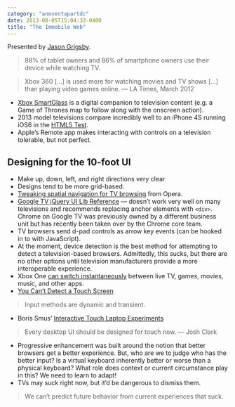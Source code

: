 ```yaml
---
category: "aneventapartdc"
date: 2013-08-05T15:04:33-0400
title: "The Immobile Web"
---
```


Presented by [Jason Grigsby](http://userfirstweb.com/).

> 88% of tablet owners and 86% of smartphone owners use their device while watching TV.

> Xbox 360 \[…\] is used more for watching movies and TV shows \[…\] than playing video games online. — LA Times, March 2012

- [Xbox SmartGlass](http://www.xbox.com/en-US/smartglass) is a digital companion to television content (e.g. a Game of Thrones map to follow along with the onscreen action).
- 2013 model televisions compare incredibly well to an iPhone 4S running iOS6 in the [HTML5 Test](http://html5test.com/).
- Apple’s Remote app makes interacting with controls on a television tolerable, but not perfect.


## Designing for the 10-foot UI

- Make up, down, left, and right directions very clear
- Designs tend to be more grid-based.
- [Tweaking spatial navigation for TV browsing](http://dev.opera.com/articles/view/tweaking-spatial-navigation-for-tv-browsing/) from Opera.
- [Google TV jQuery UI Lib Reference](https://developers.google.com/tv/web/lib/jquery/) — doesn’t work very well on many televisions and recommends replacing anchor elements with `<div>`. Chrome on Google TV was previously owned by a different business unit but has recently been taken over by the Chrome core team.
- TV browsers send d-pad controls as arrow key events (can be hooked in to with JavaScript).
- At the moment, device detection is the best method for attempting to detect a television-based browsers. Admittedly, this sucks, but there are no other options until television manufacturers provide a more interoperable experience.
- Xbox One [can switch instantaneously](http://www.youtube.com/watch?v=sWWZaERtgto) between live TV, games, movies, music, and other apps.
- [You Can’t Detect a Touch Screen](http://www.stucox.com/blog/you-cant-detect-a-touchscreen/)

> Input methods are dynamic and transient.

- Boris Smus’ [Interactive Touch Laptop Experiments](http://smus.com/touch-laptop-experiments/)

> Every desktop UI should be designed for touch now. — Josh Clark

- Progressive enhancement was built around the notion that better browsers get a better experience. But, who are we to judge who has the better input? Is a virtual keyboard inherently better or worse than a physical keyboard? What role does context or current circumstance play in this? We need to learn to adapt!
- TVs may suck right now, but it’d be dangerous to dismiss them.

> We can’t predict future behavior from current experiences that suck.
